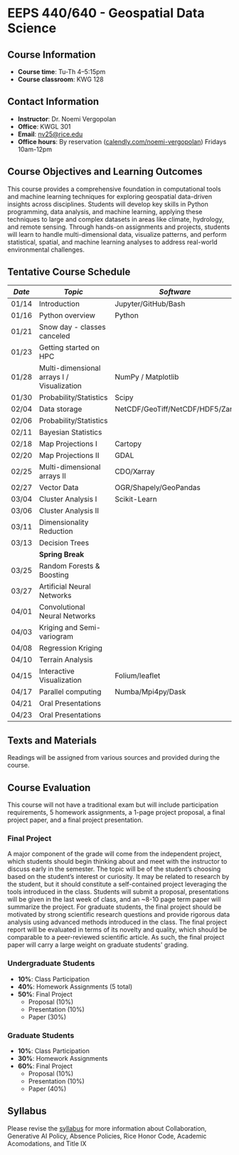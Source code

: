 # EEPS 440/640 - Geospatial Data Science

## Course Information
- **Course time**: Tu-Th 4–5:15pm  
- **Course classroom**: KWG 128  

## Contact Information
- **Instructor**: Dr. Noemi Vergopolan  
- **Office**: KWGL 301  
- **Email**: nv25@rice.edu  
- **Office hours**: By reservation ([calendly.com/noemi-vergopolan](https://calendly.com/noemi-vergopolan)) Fridays 10am-12pm  

## Course Objectives and Learning Outcomes
This course provides a comprehensive foundation in computational tools and machine learning techniques for exploring geospatial data-driven insights across disciplines. Students will develop key skills in Python programming, data analysis, and machine learning, applying these techniques to large and complex datasets in areas like climate, hydrology, and remote sensing. Through hands-on assignments and projects, students will learn to handle multi-dimensional data, visualize patterns, and perform statistical, spatial, and machine learning analyses to address real-world environmental challenges. 


## Tentative Course Schedule


| *Date*   | *Topic*                      | *Software*                        | *Assignments*      |
|--------|-------------------------------|----------------------------------|------------------|
| 01/14  | Introduction                    | Jupyter/GitHub/Bash              |                  |
| 01/16  | Python overview                 | Python                           |                  |
| 01/21  | Snow day - classes canceled     |                                  |                  |
| 01/23  | Getting started on HPC          |                                  |                  |
| 01/28  | Multi-dimensional arrays I / Visualization | NumPy / Matplotlib     |                  |
| 01/30  | Probability/Statistics          | Scipy                            |                  |
| 02/04  | Data storage                    | NetCDF/GeoTiff/NetCDF/HDF5/Zarr   |                  |
| 02/06  | Probability/Statistics          |                                  | HW 0             |
| 02/11  | Bayesian Statistics             |                                  |                  |
| 02/18  | Map Projections I                | Cartopy                          |                  |
| 02/20  | Map Projections II               | GDAL                             |                  |
| 02/25  | Multi-dimensional arrays II      | CDO/Xarray                        | HW1              |
| 02/27  | Vector Data                      | OGR/Shapely/GeoPandas             |                  |
| 03/04  | Cluster Analysis I               | Scikit-Learn                      |                  |
| 03/06  | Cluster Analysis II              |                                  |                  |
| 03/11  | Dimensionality Reduction         |                                  | HW 2             |
| 03/13  | Decision Trees                   |                                  |                  |
|        | **Spring Break**                 |                                  |                  |
| 03/25  | Random Forests & Boosting        |                                  | Project Proposal |
| 03/27  | Artificial Neural Networks       |                                  |                  |
| 04/01  | Convolutional Neural Networks    |                                  | HW 3             |
| 04/03  | Kriging and Semi-variogram        |                                  |                  |
| 04/08  | Regression Kriging               |                                  |                  |
| 04/10  | Terrain Analysis                 |                                  |                  |
| 04/15  | Interactive Visualization        | Folium/leaflet                     | HW 4             |
| 04/17  | Parallel computing               | Numba/Mpi4py/Dask                  |                  |
| 04/21  | Oral Presentations               |                                  |                  |
| 04/23  | Oral Presentations               |                                  | Project Paper    |



## Texts and Materials
Readings will be assigned from various sources and provided during the course.

## Course Evaluation
This course will not have a traditional exam but will include participation requirements, 5 homework assignments, a 1-page project proposal, a final project paper, and a final project presentation. 

### Final Project
A major component of the grade will come from the independent project, which students should begin thinking about and meet with the instructor to discuss early in the semester. The topic will be of the student’s choosing based on the student’s interest or curiosity. It may be related to research by the student, but it should constitute a self-contained project leveraging the tools introduced in the class. Students will submit a proposal, presentations will be given in the last week of class, and an ~8-10 page term paper will summarize the project. For graduate students, the final project should be motivated by strong scientific research questions and provide rigorous data analysis using advanced methods introduced in the class. The final project report will be evaluated in terms of its novelty and quality, which should be comparable to a peer-reviewed scientific article. As such, the final project paper will carry a large weight on graduate students' grading. 

### Undergraduate Students
- **10%**: Class Participation  
- **40%**: Homework Assignments (5 total)  
- **50%**: Final Project  
  - Proposal (10%)  
  - Presentation (10%)  
  - Paper (30%)  

### Graduate Students
- **10%**: Class Participation  
- **30%**: Homework Assignments  
- **60%**: Final Project  
  - Proposal (10%)  
  - Presentation (10%)  
  - Paper (40%)  


## Syllabus
Please revise the [syllabus](/Syllabus/syllabus.pdf) for more information about Collaboration, Generative AI Policy, Absence Policies, Rice Honor Code, Academic Acomodations, and Title IX
